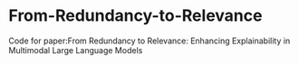 # From-Redundancy-to-Relevance
Code for paper:From Redundancy to Relevance: Enhancing Explainability in Multimodal Large Language Models
